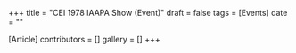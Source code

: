 +++
title = "CEI 1978 IAAPA Show (Event)"
draft = false
tags = [Events]
date = ""

[Article]
contributors = []
gallery = []
+++